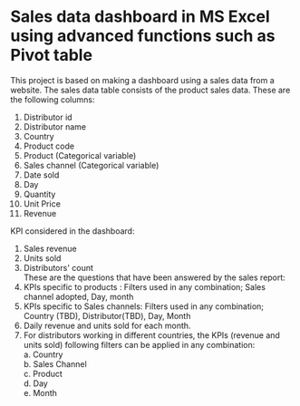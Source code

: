 # Sales data dashboard in MS Excel using advanced functions such as Pivot table 
This project is based on making a dashboard using a sales data from a  website. 
The sales data table consists of the product sales data. These are the following columns: 						
1. Distributor id						
2. Distributor name						
3. Country						
4. Product code						
5. Product (Categorical variable)						
6. Sales channel (Categorical variable)						
7. Date sold						
8. Day						
9. Quantity						
10. Unit Price						
11. Revenue						

KPI considered in the dashboard: 
1. Sales revenue
2. Units sold 
3. Distributors' count													
These are the questions that have been answered by the sales report:													
1. KPIs specific to products : Filters used in any combination; Sales channel adopted, Day, month 													
2. KPIs specific to Sales channels: Filters used in any combination; Country (TBD), Distributor(TBD), Day, Month													
3. Daily revenue and units sold for each month. 													
3. For distributors working in different countries, the KPIs (revenue and units sold) following filters can be applied in any combination:													
     a. Country													
     b. Sales Channel													
     c. Product													
     d. Day													
     e. Month													
